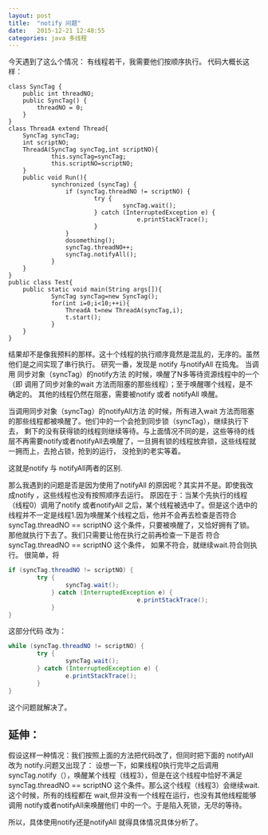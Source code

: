 ```yaml
---
layout: post
title:  "notify 问题"
date:   2015-12-21 12:48:55
categories: java 多线程 
---
```


今天遇到了这么个情况：
有线程若干，我需要他们按顺序执行。
代码大概长这样：

```
class SyncTag {
	public int threadNO;
	public SyncTag() {
	    threadNO = 0;
	}
}
class ThreadA extend Thread{
	SyncTag syncTag;
	int scriptNO;
	ThreadA(SyncTag syncTag,int scriptNO){
			this.syncTag=syncTag;
			this.scriptNO=scriptNO;
	}
	public void Run(){
			synchronized (syncTag) {
                if (syncTag.threadNO != scriptNO) {
                        try {
                                syncTag.wait();
                        } catch (InterruptedException e) {
                                    e.printStackTrace();
                        }
                }
                dosomething();
                syncTag.threadNO++;
                syncTag.notifyAll();
			}
	}
}
public class Test{
	public static void main(String args[]){
		    SyncTag syncTag=new SyncTag();
			for(int i=0;i<10;++i){
				ThreadA t=new ThreadA(syncTag,i);
				t.start();
			}
	}
}
```

结果却不是像我预料的那样。这十个线程的执行顺序竟然是混乱的，无序的。虽然他们是之间实现了串行执行。
研究一番，发现是 notify 与notifyAll 在捣鬼。
当调用 同步对象（syncTag）的notify方法 的时候，唤醒了N多等待资源线程中的一个（即 调用了同步对象的wait 方法而阻塞的那些线程）；至于唤醒哪个线程，是不确定的。
其他的线程仍然在阻塞，需要被notify 或者 notifyAll 唤醒。
		 
当调用同步对象（syncTag）的notifyAll方法 的时候，所有进入wait 方法而阻塞的那些线程都被唤醒了。他们中的一个会抢到同步锁（syncTag），继续执行下去，
剩下的没有获得锁的线程则继续等待。与上面情况不同的是，这些等待的线层不再需要notify或者notifyAll去唤醒了，一旦拥有锁的线程放弃锁，这些线程就一拥而上，去抢占锁，抢到的运行，
没抢到的老实等着。
		 
这就是notify 与 notifyAll两者的区别.
		 
那么我遇到的问题是否是因为使用了notifyAll 的原因呢？其实并不是。即使我改成notify ，这些线程也没有按照顺序去运行。
原因在于：当某个先执行的线程（线程0）调用了notify 或者notifyAll 之后，某个线程被选中了。但是这个选中的线程并不一定是线程1.因为唤醒某个线程之后，他并不会再去检查是否符合
syncTag.threadNO == scriptNO 这个条件，只要被唤醒了，又恰好拥有了锁。那他就执行下去了。我们只需要让他在执行之前再检查一下是否 符合syncTag.threadNO == scriptNO 这个条件，
如果不符合，就继续wait.符合则执行。
很简单，将 

```java
if (syncTag.threadNO != scriptNO) {
        try {
                syncTag.wait();
            } catch (InterruptedException e) {
                                    e.printStackTrace();
            }
}
```

这部分代码 改为： 

```java
while (syncTag.threadNO != scriptNO) {
		try {
				syncTag.wait();
		} catch (InterruptedException e) {
				e.printStackTrace();
		}
}
```

这个问题就解决了。
	 
## **延伸**：
假设这样一种情况：我们按照上面的方法把代码改了，但同时把下面的 notifyAll 改为 notify.问题又出现了：
设想一下，如果线程0执行完毕之后调用syncTag.notify（），唤醒某个线程（线程3），但是在这个线程中恰好不满足 syncTag.threadNO == scriptNO
这个条件。那么这个线程（线程3）会继续wait. 这个时候，所有的线程都在 wait,但并没有一个线程在运行，也没有其他线程能够调用 notify或者notifyAll来唤醒他们
中的一个。于是陷入死锁，无尽的等待。
		 
所以，具体使用notify还是notifyAll 就得具体情况具体分析了。